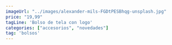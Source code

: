 ```yaml
---
imageUrl: "../images/alexander-mils-FGDtPESBhqg-unsplash.jpg"
price: "19,99"
tagLine: 'Bolso de tela con logo'
categories: ["accesorios", "novedades"]
tag: 'bolsos'
---
```

